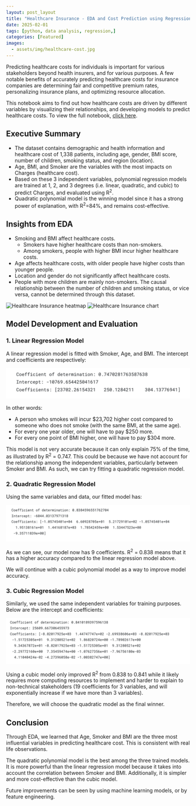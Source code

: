 ```yaml
---
layout: post_layout
title: "Healthcare Insurance - EDA and Cost Prediction using Regression Models"
date: 2025-02-01
tags: [python, data analysis, regression,]
categories: [Featured]
images:
  - assets/img/healthcare-cost.jpg
---
```


Predicting healthcare costs for individuals is important for various stakeholders beyond health insurers, and for various purposes. A few notable benefits of accurately predicting healthcare costs for insurance companies are determining fair and competitive premium rates, personalizing insurance plans, and optimizing resource allocation.

This notebook aims to find out how healthcare costs are driven by different variables by visualizing their relationships, and developing models to predict healthcare costs. To view the full notebook, [click here](https://github.com/Hoale2908/healthcare_insurance/blob/main/health-insurance-eda.ipynb).


## Executive Summary  

- The dataset contains demographic and health information and healthcare cost of 1,338 patients, including age, gender, BMI score, number of children, smoking status, and region (location).
 - Age, BMI, and Smoker are the variables with the most impacts on Charges (healthcare cost).
 - Based on these 3 independent variables, polynomial regression models are trained at 1, 2, and 3 degrees (i.e. linear, quadratic, and cubic) to predict Charges, and evaluated using R<sup>2</sup>. 
 - Quadratic polynomial model is the winning model since it has a strong power of explanation, with R<sup>2</sup>=84%, and remains cost-effective.


## Insights from EDA  

- Smoking and BMI affect healthcare costs. 
  - Smokers have higher healthcare costs than non-smokers.
  - Among smokers, people with higher BMI incur higher healthcare costs.
- Age affects healthcare costs, with older people have higher costs than younger people.
- Location and gender do not significantly affect healthcare costs.
- People with more children are mainly non-smokers. The causal relationship between the number of children and smoking status, or vice versa, cannot be determined through this dataset.

<img src="https://www.kaggleusercontent.com/kf/220315349/eyJhbGciOiJkaXIiLCJlbmMiOiJBMTI4Q0JDLUhTMjU2In0..x5iwbCXsePY2NSWay9FPWQ.CEuUpIazfDstwWgagDyk3jyRIzKNPDUbwA4JIIma-FL4fFcPmeLUobKTI1maDu92vI8doam7ZXINX-z1cwmsWIfxhLvCxZhbMqtCGrOTxeeMbbkIQX9YFay4sXJ7XrRDsDeXuwXb1OeTZAFeSS1AmYObUzl3A8ed4PrhRRfO30UXdzh8Y3NoDksLMpaMxLpxOPeCRg7Mt5am-F-QuFm6dGod4JeEKel5tuLdLEYi4gHMeBHY7KF-xcpW1to8WWWsS7xaud_UC4147HDp6R6iCeItAHWglC79OhK52hVDfJfU4usS6zLHgKBSkmDvtT-P64LMtOms-nB27cG2bELEEHo_qet1aKkgHzUBlqZNZE7sMCNIddniCRqnkytGPmIp5sMPQbf9OVhYE5zeGNbgZQ1W-Hxwk1nQYmQR5vz3AncZZ1Ct663Iu42RmaGtfyptXvV7jMviWie_uXyGIPDWxySA9pn_eb6Lsyx_UKEkvs3ke7IdTPzpDRPCN1Ic2gFDiHR3RHRr1LcRtQb5gZplaeMk1N2DG7PjH-9BV2WboX03_sYcE3L_OZu7D9bklTXFLJDlpKOOva-7DGP3U10TK9xdfSBxJtd7KaUt7o9csl3ITIsDOX9Oq5lWwi4gHpXD8hOI5IHR_NnToE59JaMIsiv6ow_lSsq5UrE8sgCvoGc.GG4IjMAvxJgr_z9MNgZ6Ag/__results___files/__results___16_0.png" alt="Healthcare Insurance heatmap" class="post-image">

<img src="https://www.kaggleusercontent.com/kf/220315349/eyJhbGciOiJkaXIiLCJlbmMiOiJBMTI4Q0JDLUhTMjU2In0..x5iwbCXsePY2NSWay9FPWQ.CEuUpIazfDstwWgagDyk3jyRIzKNPDUbwA4JIIma-FL4fFcPmeLUobKTI1maDu92vI8doam7ZXINX-z1cwmsWIfxhLvCxZhbMqtCGrOTxeeMbbkIQX9YFay4sXJ7XrRDsDeXuwXb1OeTZAFeSS1AmYObUzl3A8ed4PrhRRfO30UXdzh8Y3NoDksLMpaMxLpxOPeCRg7Mt5am-F-QuFm6dGod4JeEKel5tuLdLEYi4gHMeBHY7KF-xcpW1to8WWWsS7xaud_UC4147HDp6R6iCeItAHWglC79OhK52hVDfJfU4usS6zLHgKBSkmDvtT-P64LMtOms-nB27cG2bELEEHo_qet1aKkgHzUBlqZNZE7sMCNIddniCRqnkytGPmIp5sMPQbf9OVhYE5zeGNbgZQ1W-Hxwk1nQYmQR5vz3AncZZ1Ct663Iu42RmaGtfyptXvV7jMviWie_uXyGIPDWxySA9pn_eb6Lsyx_UKEkvs3ke7IdTPzpDRPCN1Ic2gFDiHR3RHRr1LcRtQb5gZplaeMk1N2DG7PjH-9BV2WboX03_sYcE3L_OZu7D9bklTXFLJDlpKOOva-7DGP3U10TK9xdfSBxJtd7KaUt7o9csl3ITIsDOX9Oq5lWwi4gHpXD8hOI5IHR_NnToE59JaMIsiv6ow_lSsq5UrE8sgCvoGc.GG4IjMAvxJgr_z9MNgZ6Ag/__results___files/__results___21_0.png" alt="Healthcare Insurance chart" class="post-image">


## Model Development and Evaluation

### 1. Linear Regression Model

A linear regression model is fitted with Smoker, Age, and BMI. The intercept and coefficients are respectively:

<img src="https://raw.githubusercontent.com/Hoale2908/healthcare_insurance/6a934c82a6ddb116c3fe86d1c7753529ef302939/LR%20model.png" alt="linear model" class="post-image">

In other words: 
- A person who smokes will incur $23,702 higher cost compared to someone who does not smoke (with the same BMI, at the same age).
- For every one year older, one will have to pay $250 more.
- For every one point of BMI higher, one will have to pay $304 more.

This model is not very accurate because it can only explain 75% of the time, as illustrated by R<sup>2</sup> = 0.747. This could be because we have not account for the relationship among the independent variables, particularly between Smoker and BMI. As such, we can try fitting a quadratic regression model.


### 2. Quadratic Regression Model

Using the same variables and data, our fitted model has:

<img src="https://raw.githubusercontent.com/Hoale2908/healthcare_insurance/6a934c82a6ddb116c3fe86d1c7753529ef302939/quadratic%20model.png" class="post-image">

As we can see, our model now has 9 coefficients. R<sup>2</sup> = 0.838 means that it has a higher accuracy compared to the linear regression model above.

We will continue with a cubic polynomial model as a way to improve model accuracy.


### 3. Cubic Regression Model

Similarly, we used the same independent variables for training purposes. Below are the intercept and coefficients:

<img src="https://raw.githubusercontent.com/Hoale2908/healthcare_insurance/6a934c82a6ddb116c3fe86d1c7753529ef302939/cubic%20model.png" alt="cubic model" class="post-image">

Using a cubic model only improved R<sup>2</sup> from 0.838 to 0.841 while it likely requires more computing resources to implement and harder to explain to non-technical stakeholders (19 coefficients for 3 variables, and will exponentially increase if we have more than 3 variables).

Therefore, we will choose the quadratic model as the final winner.

## Conclusion

Through EDA, we learned that Age, Smoker and BMI are the three most influential variables in predicting healthcare cost. This is consistent with real life observations.

The quadratic polynomial model is the best among the three trained models. It is more powerful than the linear regression model because it takes into account the correlation between Smoker and BMI. Additionally, it is simpler and more cost-effective than the cubic model.

Future improvements can be seen by using machine learning models, or by feature engineering.

